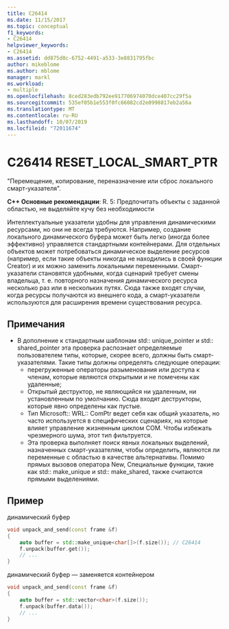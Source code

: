 ```yaml
---
title: C26414
ms.date: 11/15/2017
ms.topic: conceptual
f1_keywords:
- C26414
helpviewer_keywords:
- C26414
ms.assetid: dd875d0c-6752-4491-a533-3e8831795fbc
author: mikeblome
ms.author: mblome
manager: markl
ms.workload:
- multiple
ms.openlocfilehash: 8ced283edb792ee917706974070dce407cc29f5a
ms.sourcegitcommit: 535ef05b1e553f0fc66082cd2e0998817eb2a56a
ms.translationtype: MT
ms.contentlocale: ru-RU
ms.lasthandoff: 10/07/2019
ms.locfileid: "72011674"
---
```

# <a name="c26414-reset_local_smart_ptr"></a>C26414 RESET_LOCAL_SMART_PTR

"Перемещение, копирование, переназначение или сброс локального смарт-указателя".

**C++ Основные рекомендации**: R. 5: Предпочитать объекты с заданной областью, не выделяйте кучу без необходимости

Интеллектуальные указатели удобны для управления динамическими ресурсами, но они не всегда требуются. Например, создание локального динамического буфера может быть легко (иногда более эффективно) управляется стандартными контейнерами. Для отдельных объектов может потребоваться динамическое выделение ресурсов (например, если такие объекты никогда не находились в своей функции Creator) и их можно заменить локальными переменными. Смарт-указатели становятся удобными, когда сценарий требует смены владельца, т. е. повторного назначения динамического ресурса несколько раз или в нескольких путях. Сюда также входят случаи, когда ресурсы получаются из внешнего кода, а смарт-указатели используются для расширения времени существования ресурса.

## <a name="remarks"></a>Примечания

- В дополнение к стандартным шаблонам std:: unique_pointer и std:: shared_pointer эта проверка распознает определяемые пользователем типы, которые, скорее всего, должны быть смарт-указателями. Такие типы должны определять следующие операции:
  - перегруженные операторы разыменования или доступа к членам, которые являются открытыми и не помечены как удаленные;
  - Открытый деструктор, не являющийся ни удаленным, ни установленным по умолчанию. Сюда входят деструкторы, которые явно определены как пустые.
  - Тип Microsoft:: WRL:: ComPtr ведет себя как общий указатель, но часто используется в специфических сценариях, на которые влияет управление жизненным циклом COM. Чтобы избежать чрезмерного шума, этот тип фильтруется.
  - Эта проверка выполняет поиск явных локальных выделений, назначенных смарт-указателям, чтобы определить, являются ли переменные с областью в качестве альтернативы. Помимо прямых вызовов оператора New, Специальные функции, такие как std:: make_unique и std:: make_shared, также считаются прямыми выделениями.

## <a name="example"></a>Пример

динамический буфер

```cpp
void unpack_and_send(const frame &f)
{
    auto buffer = std::make_unique<char[]>(f.size()); // C26414
    f.unpack(buffer.get());
    // ...
}
```

динамический буфер — заменяется контейнером

```cpp
void unpack_and_send(const frame &f)
{
    auto buffer = std::vector<char>(f.size());
    f.unpack(buffer.data());
    // ...
}
```
